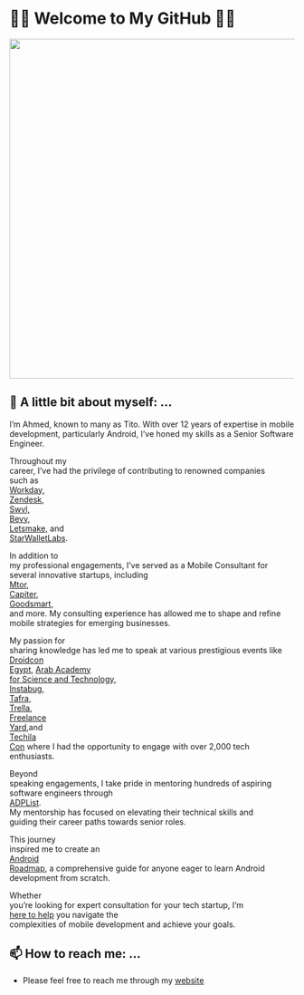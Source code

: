 # 👋🏻 Welcome to My GitHub 👋🏻

<img src="https://ahmedadeltito.com/main.png" width="600">

## 🔭 A little bit about myself: ...

I’m Ahmed, known to many as Tito. With over 12 years of expertise in mobile development, particularly Android, I’ve honed my skills as a Senior Software Engineer.

<span style="white-space: pre-wrap; margin: 14px 0px;">Throughout my career, I’ve had the privilege of contributing to renowned companies such as <a class="silk-link" href="https://www.workday.com/">Workday,</a> <a class="silk-link" href="https://www.zendesk.com/">Zendesk,</a> <a class="silk-link" href="https://www.swvl.com/">Swvl,</a> <a class="silk-link" href="https://www.bevy.com/">Bevy,</a> <a class="silk-link" href="https://www.letsmake.com/">Letsmake,</a> and <a class="silk-link" href="https://github.com/varabyte/kobweb/">StarWalletLabs</a>.</span>

<span style="white-space: pre-wrap; margin: 14px 0px;">In addition to my professional engagements, I’ve served as a Mobile Consultant for several innovative startups, including <a class="silk-link" href="https://www.mtor.co/">Mtor,</a> <a class="silk-link" href="https://www.linkedin.com/company/capiter/">Capiter,</a> <a class="silk-link" href="https://goodsmartegypt.com/portal">Goodsmart,</a> and more. My consulting experience has allowed me to shape and refine mobile strategies for emerging businesses.</span>

<span style="white-space: pre-wrap; margin: 14px 0px;">My passion for sharing knowledge has led me to speak at various prestigious events like <a class="silk-link" href="https://www.egypt.droidcon.com/program/ahmed-adel/">Droidcon Egypt,</a> <a class="silk-link" href="https://aast.edu/en/">Arab Academy for Science and Technology,</a> <a class="silk-link" href="https://www.instabug.com/">Instabug,</a> <a class="silk-link" href="https://www.facebook.com/tafraio/">Tafra,</a> <a class="silk-link" href="https://www.trella.app/">Trella,</a> <a class="silk-link" href="https://www.linkedin.com/company/freelance-yard/about/">Freelance Yard,</a>and <a class="silk-link" href="https://thestartupscene.me/MenaEcosystems/Techila-Con-A-Two-Day-Tech-Conference-With-a-Twist-Come-to-Life-This-June-12th-13th">Techila Con</a> where I had the opportunity to engage with over 2,000 tech enthusiasts.</span>

<span style="white-space: pre-wrap; margin: 14px 0px;">Beyond speaking engagements, I take pride in mentoring hundreds of aspiring software engineers through <a class="silk-link" href="https://adplist.org/mentors/ahmed-adel/">ADPList</a>. My mentorship has focused on elevating their technical skills and guiding their career paths towards senior roles.</span>

<span style="white-space: pre-wrap; margin: 14px 0px;">This journey inspired me to create an <a class="silk-link" href="https://trello.com/templates/engineering/android-developer-roadmap-fsc44tYh">Android Roadmap</a>, a comprehensive guide for anyone eager to learn Android development from scratch.</span>

<span style="white-space: pre-wrap; margin: 14px 0px 0px;">Whether you’re looking for expert consultation for your tech startup, I’m <a class="silk-link" href="#contact">here to help</a> you navigate the complexities of mobile development and achieve your goals.</span>

## 📫 How to reach me: ...
- Please feel free to reach me through my [website](https://www.ahmedadeltito.com)
